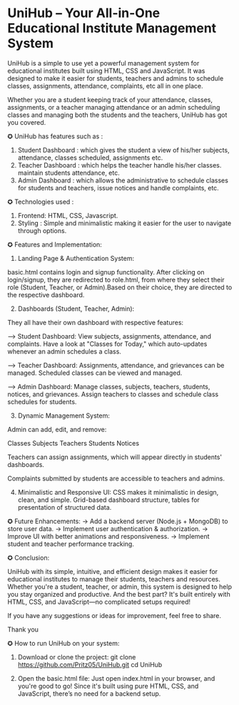 # UniHub – Your All-in-One Educational Institute Management System

UniHub is a simple to use yet a powerful management system for educational institutes built using HTML, CSS and JavaScript. It was designed to make it easier for students, teachers and admins to schedule classes, assignments, attendance, complaints, etc all in one place.

Whether you are a student keeping track of your attendance, classes, assignments, or a teacher managing attendance or an admin scheduling classes and managing both the students and the teachers, UniHub has got you covered.

✪ UniHub has features such as :

1) Student Dashboard : which gives the student a view of his/her subjects, attendance, classes scheduled, assignments etc.
2) Teacher Dashboard : which helps the teacher handle his/her classes. maintain students attendance, etc.
3) Admin Dashboard : which allows the administrative to schedule classes for students and teachers, issue notices and handle complaints, etc.

✪ Technologies used :
1) Frontend: HTML, CSS, Javascript.
2) Styling : Simple and minimalistic making it easier for the user to navigate through options.

✪ Features and Implementation: 

1) Landing Page & Authentication System: 

basic.html contains login and signup functionality.
After clicking on login/signup, they are redirected to role.html, from where they select their role (Student, Teacher, or Admin).Based on their choice, they are directed to the respective dashboard.

2) Dashboards (Student, Teacher, Admin):

They all have their own dashboard with respective features:

--> Student Dashboard:
View subjects, assignments, attendance, and complaints.
Have a look at "Classes for Today," which auto-updates whenever an admin schedules a class.

--> Teacher Dashboard:
Assignments, attendance, and grievances can be managed.
Scheduled classes can be viewed and managed.

--> Admin Dashboard:
Manage classes, subjects, teachers, students, notices, and grievances.
Assign teachers to classes and schedule class schedules for students.

3) Dynamic Management System:

Admin can add, edit, and remove:

Classes
Subjects
Teachers
Students
Notices

Teachers can assign assignments, which will appear directly in students' dashboards.

Complaints submitted by students are accessible to teachers and admins.

4) Minimalistic and Responsive UI: 
CSS makes it minimalistic in design, clean, and simple. Grid-based dashboard structure, tables for presentation of structured data.


✪ Future Enhancements: 
-> Add a backend server (Node.js + MongoDB) to store user data.
-> Implement user authentication & authorization.
-> Improve UI with better animations and responsiveness.
-> Implement student and teacher performance tracking.


✪ Conclusion: 

UniHub with its simple, intuitive, and efficient design makes it easier for educational institutes to manage their students, teachers and resources. Whether you're a student, teacher, or admin, this system is designed to help you stay organized and productive. And the best part? It's built entirely with HTML, CSS, and JavaScript—no complicated setups required!

If you have any suggestions or ideas for improvement, feel free to share.

Thank you



✪ How to run UniHub on your system:

1) Download or clone the project:
git clone https://github.com/Pritz05/UniHub.git
cd UniHub

2) Open the basic.html file:
Just open index.html in your browser, and you're good to go!
Since it's built using pure HTML, CSS, and JavaScript, there’s no need for a backend setup.
